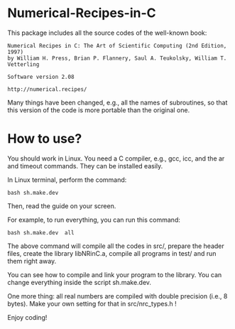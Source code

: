 # Numerical-Recipes-in-C

This package includes all the source codes of the well-known book:

    Numerical Recipes in C: The Art of Scientific Computing (2nd Edition, 1997)
    by William H. Press, Brian P. Flannery, Saul A. Teukolsky, William T. Vetterling
    
    Software version 2.08
    
    http://numerical.recipes/

Many things have been changed, e.g., all the names of subroutines, so that this version of the code is more portable than the original one.

# How to use? 

You should work in Linux. You need a C compiler, e.g., gcc, icc, and the ar and timeout commands. They can be installed easily.

In Linux terminal, perform the command:

    bash sh.make.dev

Then, read the guide on your screen. 

For example, to run everything, you can run this command:

    bash sh.make.dev  all 

The above command will compile all the codes in src/, prepare the header files, create the library libNRinC.a, compile all programs in test/ and run them right away. 

You can see how to compile and link your program to the library. You can change everything inside the script sh.make.dev.

One more thing: all real numbers are compiled with double precision (i.e., 8 bytes). Make your own setting for that in src/nrc_types.h !

Enjoy coding!
